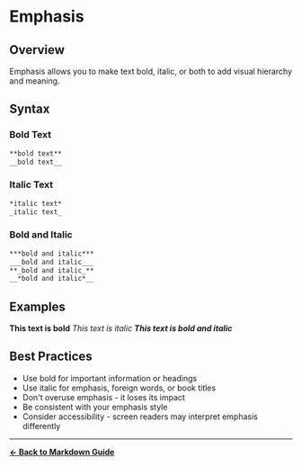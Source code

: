 # Emphasis

## Overview
Emphasis allows you to make text bold, italic, or both to add visual hierarchy and meaning.

## Syntax

### Bold Text
```markdown
**bold text**
__bold text__
```

### Italic Text
```markdown
*italic text*
_italic text_
```

### Bold and Italic
```markdown
***bold and italic***
___bold and italic___
**_bold and italic_**
__*bold and italic*__
```

## Examples

**This text is bold**
*This text is italic*
***This text is bold and italic***

## Best Practices
- Use bold for important information or headings
- Use italic for emphasis, foreign words, or book titles
- Don't overuse emphasis - it loses its impact
- Be consistent with your emphasis style
- Consider accessibility - screen readers may interpret emphasis differently

---

**[← Back to Markdown Guide](../MARKDOWN.md)**
